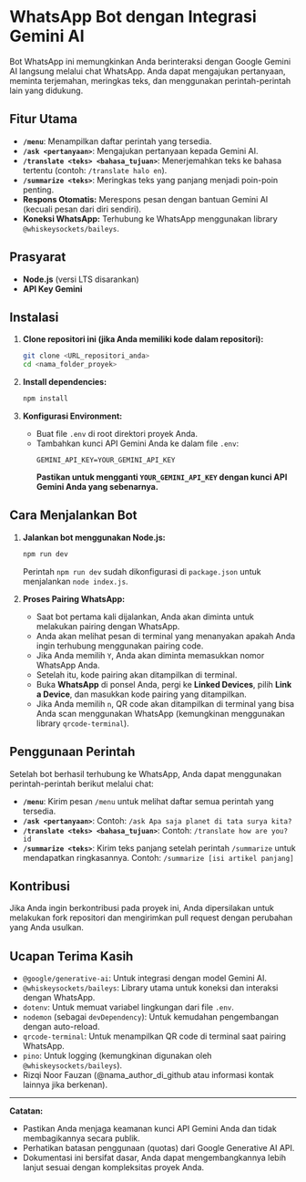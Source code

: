 # WhatsApp Bot dengan Integrasi Gemini AI

Bot WhatsApp ini memungkinkan Anda berinteraksi dengan Google Gemini AI langsung melalui chat WhatsApp. Anda dapat mengajukan pertanyaan, meminta terjemahan, meringkas teks, dan menggunakan perintah-perintah lain yang didukung.

## Fitur Utama

* **`/menu`**: Menampilkan daftar perintah yang tersedia.
* **`/ask <pertanyaan>`**: Mengajukan pertanyaan kepada Gemini AI.
* **`/translate <teks> <bahasa_tujuan>`**: Menerjemahkan teks ke bahasa tertentu (contoh: `/translate halo en`).
* **`/summarize <teks>`**: Meringkas teks yang panjang menjadi poin-poin penting.
* **Respons Otomatis:** Merespons pesan dengan bantuan Gemini AI (kecuali pesan dari diri sendiri).
* **Koneksi WhatsApp:** Terhubung ke WhatsApp menggunakan library `@whiskeysockets/baileys`.

## Prasyarat

* **Node.js** (versi LTS disarankan)
* **API Key Gemini**

## Instalasi

1.  **Clone repositori ini (jika Anda memiliki kode dalam repositori):**
    ```bash
    git clone <URL_repositori_anda>
    cd <nama_folder_proyek>
    ```

2.  **Install dependencies:**
    ```bash
    npm install
    ```

3.  **Konfigurasi Environment:**
    * Buat file `.env` di root direktori proyek Anda.
    * Tambahkan kunci API Gemini Anda ke dalam file `.env`:
        ```dotenv
        GEMINI_API_KEY=YOUR_GEMINI_API_KEY
        ```
        **Pastikan untuk mengganti `YOUR_GEMINI_API_KEY` dengan kunci API Gemini Anda yang sebenarnya.**

## Cara Menjalankan Bot

1.  **Jalankan bot menggunakan Node.js:**
    ```bash
    npm run dev
    ```
    Perintah `npm run dev` sudah dikonfigurasi di `package.json` untuk menjalankan `node index.js`.

2.  **Proses Pairing WhatsApp:**
    * Saat bot pertama kali dijalankan, Anda akan diminta untuk melakukan pairing dengan WhatsApp.
    * Anda akan melihat pesan di terminal yang menanyakan apakah Anda ingin terhubung menggunakan pairing code.
    * Jika Anda memilih `Y`, Anda akan diminta memasukkan nomor WhatsApp Anda.
    * Setelah itu, kode pairing akan ditampilkan di terminal.
    * Buka **WhatsApp** di ponsel Anda, pergi ke **Linked Devices**, pilih **Link a Device**, dan masukkan kode pairing yang ditampilkan.
    * Jika Anda memilih `n`, QR code akan ditampilkan di terminal yang bisa Anda scan menggunakan WhatsApp (kemungkinan menggunakan library `qrcode-terminal`).

## Penggunaan Perintah

Setelah bot berhasil terhubung ke WhatsApp, Anda dapat menggunakan perintah-perintah berikut melalui chat:

* **`/menu`**: Kirim pesan `/menu` untuk melihat daftar semua perintah yang tersedia.
* **`/ask <pertanyaan>`**: Contoh: `/ask Apa saja planet di tata surya kita?`
* **`/translate <teks> <bahasa_tujuan>`**: Contoh: `/translate how are you? id`
* **`/summarize <teks>`**: Kirim teks panjang setelah perintah `/summarize` untuk mendapatkan ringkasannya. Contoh: `/summarize [isi artikel panjang]`


## Kontribusi

Jika Anda ingin berkontribusi pada proyek ini, Anda dipersilakan untuk melakukan fork repositori dan mengirimkan pull request dengan perubahan yang Anda usulkan.

## Ucapan Terima Kasih

* `@google/generative-ai`: Untuk integrasi dengan model Gemini AI.
* `@whiskeysockets/baileys`: Library utama untuk koneksi dan interaksi dengan WhatsApp.
* `dotenv`: Untuk memuat variabel lingkungan dari file `.env`.
* `nodemon` (sebagai `devDependency`): Untuk kemudahan pengembangan dengan auto-reload.
* `qrcode-terminal`: Untuk menampilkan QR code di terminal saat pairing WhatsApp.
* `pino`: Untuk logging (kemungkinan digunakan oleh `@whiskeysockets/baileys`).
* Rizqi Noor Fauzan (@nama_author_di_github atau informasi kontak lainnya jika berkenan).

---

**Catatan:**

* Pastikan Anda menjaga keamanan kunci API Gemini Anda dan tidak membagikannya secara publik.
* Perhatikan batasan penggunaan (quotas) dari Google Generative AI API.
* Dokumentasi ini bersifat dasar, Anda dapat mengembangkannya lebih lanjut sesuai dengan kompleksitas proyek Anda.
